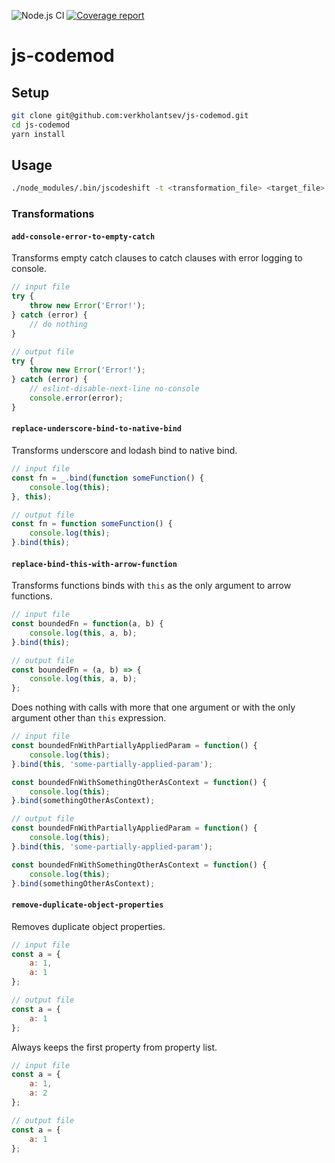 ![Node.js CI](https://github.com/verkholantsev/js-codemod/workflows/Node.js%20CI/badge.svg)
[![Coverage report](https://img.shields.io/coveralls/github/verkholantsev/js-codemod.svg)](https://coveralls.io/github/verkholantsev/js-codemod)

# js-codemod

## Setup

```sh
git clone git@github.com:verkholantsev/js-codemod.git
cd js-codemod
yarn install
```

## Usage

```sh
./node_modules/.bin/jscodeshift -t <transformation_file> <target_file>
```

### Transformations

#### `add-console-error-to-empty-catch`

Transforms empty catch clauses to catch clauses with error logging to console.

```js
// input file
try {
    throw new Error('Error!');
} catch (error) {
    // do nothing
}

// output file
try {
    throw new Error('Error!');
} catch (error) {
    // eslint-disable-next-line no-console
    console.error(error);
}
```

#### `replace-underscore-bind-to-native-bind`

Transforms underscore and lodash bind to native bind.

```js
// input file
const fn = _.bind(function someFunction() {
    console.log(this);
}, this);

// output file
const fn = function someFunction() {
    console.log(this);
}.bind(this);
```

#### `replace-bind-this-with-arrow-function`

Transforms functions binds with `this` as the only argument to arrow functions.

```js
// input file
const boundedFn = function(a, b) {
    console.log(this, a, b);
}.bind(this);

// output file
const boundedFn = (a, b) => {
    console.log(this, a, b);
};
```

Does nothing with calls with more that one argument or with the only argument other than `this` expression.

```js
// input file
const boundedFnWithPartiallyAppliedParam = function() {
    console.log(this);
}.bind(this, 'some-partially-applied-param');

const boundedFnWithSomethingOtherAsContext = function() {
    console.log(this);
}.bind(somethingOtherAsContext);

// output file
const boundedFnWithPartiallyAppliedParam = function() {
    console.log(this);
}.bind(this, 'some-partially-applied-param');

const boundedFnWithSomethingOtherAsContext = function() {
    console.log(this);
}.bind(somethingOtherAsContext);
```

#### `remove-duplicate-object-properties`

Removes duplicate object properties.

```js
// input file
const a = {
    a: 1,
    a: 1
};

// output file
const a = {
    a: 1
};
```

Always keeps the first property from property list.

```js
// input file
const a = {
    a: 1,
    a: 2
};

// output file
const a = {
    a: 1
};
```
